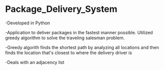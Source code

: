# Package_Delivery_System

-Developed in Python

-Application to deliver packages in the fastest manner possible. Utilized greedy algorithm to solve the traveling salesman problem.

-Greedy algorith finds the shortest path by analyzing all locations and then finds the location that's closest to where the delivery driver is

-Deals with an adjacency list
